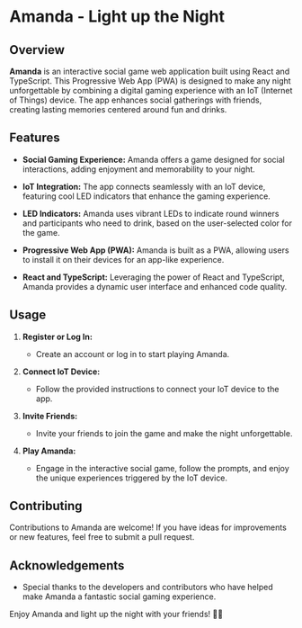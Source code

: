 # Amanda - Light up the Night

## Overview

**Amanda** is an interactive social game web application built using React and TypeScript. This Progressive Web App (PWA) is designed to make any night unforgettable by combining a digital gaming experience with an IoT (Internet of Things) device. The app enhances social gatherings with friends, creating lasting memories centered around fun and drinks.

## Features

- **Social Gaming Experience:** Amanda offers a game designed for social interactions, adding enjoyment and memorability to your night.

- **IoT Integration:** The app connects seamlessly with an IoT device, featuring cool LED indicators that enhance the gaming experience.

- **LED Indicators:** Amanda uses vibrant LEDs to indicate round winners and participants who need to drink, based on the user-selected color for the game.

- **Progressive Web App (PWA):** Amanda is built as a PWA, allowing users to install it on their devices for an app-like experience.

- **React and TypeScript:** Leveraging the power of React and TypeScript, Amanda provides a dynamic user interface and enhanced code quality.

## Usage

1. **Register or Log In:**

   - Create an account or log in to start playing Amanda.

2. **Connect IoT Device:**

   - Follow the provided instructions to connect your IoT device to the app.

3. **Invite Friends:**

   - Invite your friends to join the game and make the night unforgettable.

4. **Play Amanda:**
   - Engage in the interactive social game, follow the prompts, and enjoy the unique experiences triggered by the IoT device.

## Contributing

Contributions to Amanda are welcome! If you have ideas for improvements or new features, feel free to submit a pull request.

## Acknowledgements

- Special thanks to the developers and contributors who have helped make Amanda a fantastic social gaming experience.

Enjoy Amanda and light up the night with your friends! 🌟🎉

